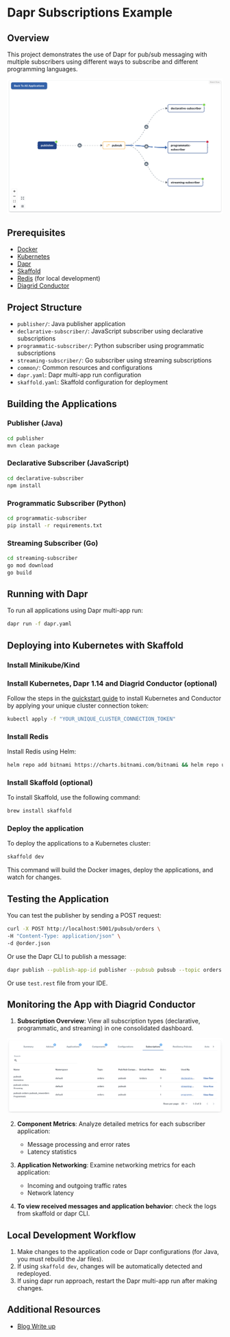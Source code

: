 # Dapr Subscriptions Example

## Overview
This project demonstrates the use of Dapr for pub/sub messaging with multiple subscribers using different ways to subscribe and different programming languages. 

![Demo application visualized in Diagrid Conductor](Diagrid-Conductor-App-Map.png)

## Prerequisites

- [Docker](https://www.docker.com/get-started)
- [Kubernetes](https://kubernetes.io/docs/setup/)
- [Dapr](https://docs.dapr.io/getting-started/install-dapr-cli/)
- [Skaffold](https://skaffold.dev/docs/install/)
- [Redis](https://redis.io/download) (for local development)
- [Diagrid Conductor](https://www.diagrid.io/conductor)

## Project Structure

- `publisher/`: Java publisher application
- `declarative-subscriber/`: JavaScript subscriber using declarative subscriptions
- `programmatic-subscriber/`: Python subscriber using programmatic subscriptions
- `streaming-subscriber/`: Go subscriber using streaming subscriptions
- `common/`: Common resources and configurations
- `dapr.yaml`: Dapr multi-app run configuration
- `skaffold.yaml`: Skaffold configuration for deployment



## Building the Applications

### Publisher (Java)
```bash
cd publisher
mvn clean package
```

### Declarative Subscriber (JavaScript)
```bash
cd declarative-subscriber
npm install
```

### Programmatic Subscriber (Python)
```bash
cd programmatic-subscriber
pip install -r requirements.txt
```

### Streaming Subscriber (Go)
```bash
cd streaming-subscriber
go mod download
go build
```

## Running with Dapr

To run all applications using Dapr multi-app run:

```bash
dapr run -f dapr.yaml
```

## Deploying into Kubernetes with Skaffold

### Install Minikube/Kind



### Install Kubernetes, Dapr 1.14 and Diagrid Conductor (optional)
Follow the steps in the [quickstart guide](https://docs.diagrid.io/conductor/getting-started/quickstart/) to install Kubernetes and Conductor by applying your unique cluster connection token:
```bash
kubectl apply -f "YOUR_UNIQUE_CLUSTER_CONNECTION_TOKEN"
```


### Install Redis
Install Redis using Helm:
```bash
helm repo add bitnami https://charts.bitnami.com/bitnami && helm repo update && helm install redis bitnami/redis --set cluster.enabled=false --set replica.replicaCount=0 --set fullnameOverride=dapr-dev-redis
```

### Install Skaffold (optional)
To install Skaffold, use the following command:
```bash
brew install skaffold
```

### Deploy the application
To deploy the applications to a Kubernetes cluster:

```bash
skaffold dev
```

This command will build the Docker images, deploy the applications, and watch for changes.

## Testing the Application

You can test the publisher by sending a POST request:

```bash
curl -X POST http://localhost:5001/pubsub/orders \
-H "Content-Type: application/json" \
-d @order.json
```

Or use the Dapr CLI to publish a message:

```bash
dapr publish --publish-app-id publisher --pubsub pubsub --topic orders --data '{"orderId": "123"}'
```

Or use `test.rest` file from your IDE.

## Monitoring the App with Diagrid Conductor


1. **Subscription Overview**: View all subscription types (declarative, programmatic, and streaming) in one consolidated dashboard.

![Dapr Subscriptions in Diagrid Conductor](Diagrid-Conductor-Subscriptions.png)

2. **Component Metrics**: Analyze detailed metrics for each subscriber application:
    - Message processing and error rates
    - Latency statistics

3. **Application Networking**: Examine networking metrics for each application:
    - Incoming and outgoing traffic rates
    - Network latency

4. **To view received messages and application behavior**: check the logs from skaffold or dapr CLI.


## Local Development Workflow

1. Make changes to the application code or Dapr configurations (for Java, you must rebuild the Jar files).
2. If using `skaffold dev`, changes will be automatically detected and redeployed.
3. If using dapr run approach, restart the Dapr multi-app run after making changes.

## Additional Resources

- [Blog Write up](https://www.diagrid.io/blog)
